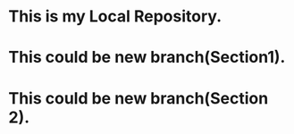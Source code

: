 # This is my Local Repository.
# This could be new branch(Section1).
# This could be new branch(Section 2).

